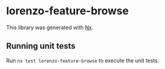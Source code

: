 # lorenzo-feature-browse

This library was generated with [Nx](https://nx.dev).

## Running unit tests

Run `nx test lorenzo-feature-browse` to execute the unit tests.
